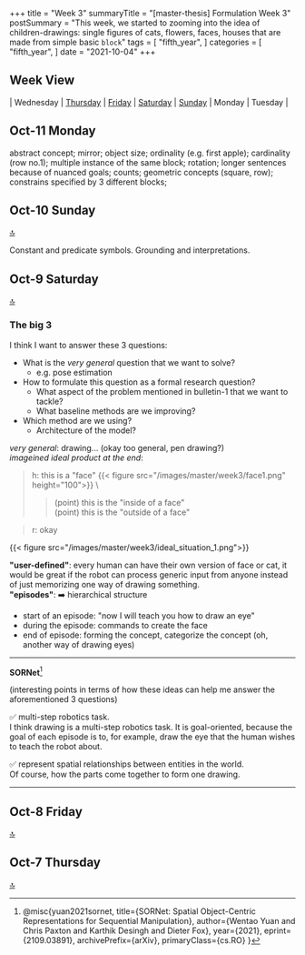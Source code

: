 +++
title = "Week 3"
summaryTitle = "[master-thesis] Formulation Week 3"
postSummary = "This week, we started to zooming into the idea of children-drawings: single figures of cats, flowers, faces, houses that are made from simple basic `block`"
tags = [
    "fifth_year",
]
categories = [
    "fifth_year",
]
date = "2021-10-04"
+++

## Week View
| Wednesday | [Thursday](#oct-7-thursday) | [Friday](#oct-8-friday) | [Saturday](#oct-9-saturday) | [Sunday](#oct-10-sunday) | Monday | Tuesday |

## Oct-11 Monday
abstract concept; mirror; object size; ordinality (e.g. first apple); cardinality (row no.1); multiple instance of the same block; rotation; longer sentences because of nuanced goals; counts; geometric concepts (square, row); constrains specified by 3 different blocks; 

## Oct-10 Sunday
[🔝](#week-view)

Constant and predicate symbols. Grounding and interpretations. 

## Oct-9 Saturday
[🔝](#week-view)
### The big 3
I think I want to answer these 3 questions:
- What is the *very general* question that we want to solve?
    - e.g. pose estimation
- How to formulate this question as a formal research question?
    - What aspect of the problem mentioned in bulletin-1 that we want to tackle?
    - What baseline methods are we improving? 
- Which method are we using?
    - Architecture of the model?

*very general*: drawing...
(okay too general, pen drawing?) \
*imageined ideal product at the end*: 
> h: this is a "face" {{< figure src="/images/master/week3/face1.png" height="100">}} \
>>(point) this is the "inside of a face" \
>>(point) this is the "outside of a face" 

> r: okay

{{< figure src="/images/master/week3/ideal_situation_1.png">}}


**"user-defined"**: every human can have their own version of face or cat, it would be great if the robot can process generic input from anyone instead of just memorizing one way of drawing something. \
**"episodes"**: ➡️ hierarchical structure 
- start of an episode: "now I will teach you how to draw an eye" 
- during the episode: commands to create the face
- end of episode: forming the concept, categorize the concept (oh, another way of drawing eyes)

---

**SORNet**[^1]

(interesting points in terms of how these ideas can help me answer the aforementioned 3 questions)

✅ multi-step robotics task. \
I think drawing is a multi-step robotics task. It is goal-oriented, because the goal of each episode is to, for example, draw the eye that the human wishes to teach the robot about. 

✅ represent spatial relationships between entities in the world. \
Of course, how the parts come together to form one drawing. 

---

## Oct-8 Friday
[🔝](#week-view)


## Oct-7 Thursday
[🔝](#week-view)


[^1]: @misc{yuan2021sornet,
      title={SORNet: Spatial Object-Centric Representations for Sequential Manipulation}, 
      author={Wentao Yuan and Chris Paxton and Karthik Desingh and Dieter Fox},
      year={2021},
      eprint={2109.03891},
      archivePrefix={arXiv},
      primaryClass={cs.RO}
}


